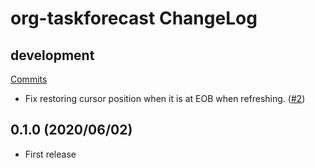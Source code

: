 # org-taskforecast ChangeLog

## development

[Commits](https://github.com/HKey/org-taskforecast/compare/0.1.0...master)

- Fix restoring cursor position when it is at EOB when refreshing. ([#2](https://github.com/HKey/org-taskforecast/pull/2))

## 0.1.0 (2020/06/02)

- First release
